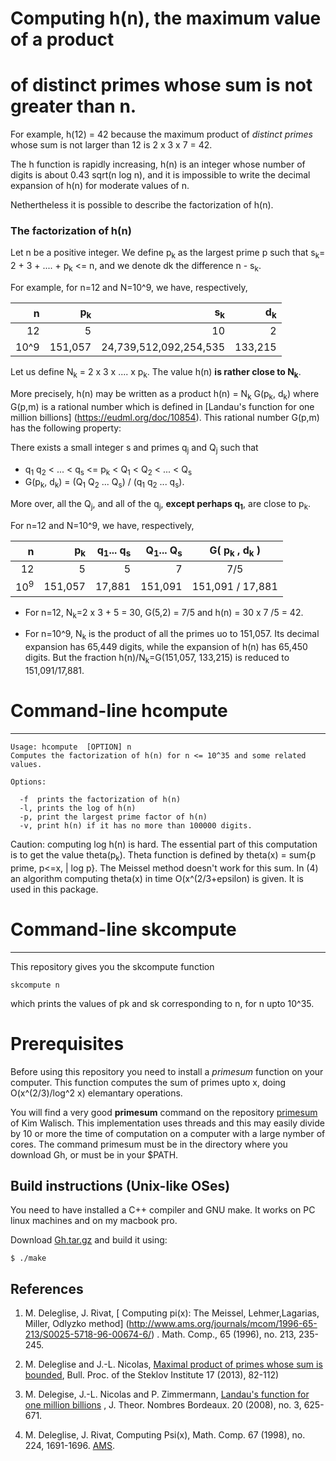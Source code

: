 # Computing h(n), the maximum value of a product
# of distinct primes whose sum is not greater than n.

For example, h(12) = 42 because  the maximum product
of _distinct primes_ whose sum is not larger than 12 is  2 x 3 x 7 = 42.


The h function is rapidly increasing, h(n) is an integer whose
number of digits is about 0.43 sqrt(n log n), and it is impossible
to write the decimal expansion of h(n) for moderate values of n.

Nethertheless it is possible to describe the factorization of h(n).

### The factorization of h(n)

Let n be a positive integer. We define p<sub>k</sub> as
the largest prime p such that s<sub>k</sub>= 2 + 3 + .... + p<sub>k</sub> <= n,
and we denote dk  the difference n - s<sub>k</sub>.

For example, for n=12 and N=10^9, we have, respectively,

| n  | p<sub>k</sub> |  s<sub>k</sub>  | d<sub>k</sub> |
| ---------: | ---------: | ---------: | --------: |
| 12  | 5 | 10  | 2 |
| 10^9 | 151,057  | 24,739,512,092,254,535 | 133,215 |

Let us define N<sub>k</sub> = 2 x 3 x .... x p<sub>k</sub>. The value
h(n) **is rather close to N<sub>k</sub>**.

More precisely, h(n) may be written as a product
h(n) = N<sub>k</sub>  G(p<sub>k</sub>, d<sub>k</sub>)
where  G(p,m) is a rational number which is defined in
[Landau's function for one million billions] (https://eudml.org/doc/10854).
This rational number  G(p,m)  has the following property:

There exists a small integer s and primes q<sub>j</sub> and Q<sub>j</sub> such that
- q<sub>1</sub> q<sub>2</sub> < ... < q<sub>s</sub> <= p<sub>k</sub>
   < Q<sub>1</sub> < Q<sub>2</sub> < ... < Q<sub>s</sub>
- G(p<sub>k</sub>, d<sub>k</sub>) = (Q<sub>1</sub>  Q<sub>2</sub>  ...
  Q<sub>s</sub>) / (q<sub>1</sub>  q<sub>2</sub>  ...  q<sub>s</sub>).

More over, all the Q<sub>j</sub>, and all of the q<sub>j</sub>, 
**except perhaps q<sub>1</sub>**, are close to p<sub>k</sub>.  

For n=12 and N=10^9, we have, respectively,

|    n  | p<sub>k</sub> |  q<sub>1</sub>... q<sub>s</sub> | Q<sub>1</sub>... Q<sub>s</sub> |G( p<sub>k</sub> , d<sub>k</sub> ) |
| ---------: | ---------: | ---------: | ---------: | :--------: |
|12  |  5 | 5 | 7 | 7/5|
|10<sup>9</sup> | 151,057 | 17,881 | 151,091|  151,091 / 17,881|


- For n=12, N<sub>k</sub>=2 x 3 + 5 = 30,  G(5,2) = 7/5 and h(n) = 30 x 7 /5 = 42.

- For n=10^9, N<sub>k</sub> is the product of all the primes uo to 151,057. Its decimal
expansion has 65,449 digits, while the expansion of h(n) has 65,450 digits.
But the fraction h(n)/N<sub>k</sub>=G(151,057, 133,215) is reduced to 151,091/17,881.


# Command-line  hcompute
-------------------------------
```
Usage: hcompute  [OPTION] n
Computes the factorization of h(n) for n <= 10^35 and some related values.

Options:

  -f  prints the factorization of h(n)
  -l, prints the log of h(n) 
  -p, print the largest prime factor of h(n)
  -v, print h(n) if it has no more than 100000 digits.
```

Caution: computing log h(n) is hard. The essential part of this
computation is to get the value theta(p<sub>k</sub>).
Theta function  is defined by theta(x) = sum{p prime, p<=x, | log p}.
The Meissel method doesn't work for this sum. In (4) an
algorithm computing theta(x) in time O(x^(2/3+epsilon) is given.
It is used in this package.

# Command-line skcompute
----------------------

This repository gives you the skcompute function

```
skcompute n
```
which prints the values of pk and sk corresponding to n, for n upto 10^35.


# Prerequisites

Before using this repository you need to install a  _primesum_
function on your computer. This function computes the sum of
primes upto x, doing  O(x^(2/3)/log^2 x) elemantary operations.

You will find  a very good **primesum**  command on the repository
[primesum](https://github.com/kimwalisch/primesum)
of Kim Walisch. This implementation uses threads and this may easily
divide by 10 or more the time of computation on a computer with a large
nymber of cores.
The command primesum must be in the directory where you download Gh, or
must be in your $PATH.

Build instructions (Unix-like OSes)
-----------------------------------
You need to have installed a C++ compiler and GNU make.
It works on PC linux machines and on my macbook pro.

Download
[Gh.tar.gz](https://dl.bintray.com/mhdeleglise/Gh/Gh.tar.gz)
and build it using:

```
$ ./make
```

References
----------
1. M. Deleglise, J. Rivat,
[ Computing pi(x): The Meissel, Lehmer,Lagarias, Miller, Odlyzko method]
(http://www.ams.org/journals/mcom/1996-65-213/S0025-5718-96-00674-6/)
. Math. Comp., 65 (1996), no. 213, 235-245.
2. M. Deleglise and J.-L. Nicolas, [Maximal product of primes whose sum
is bounded](http://www.mathnet.ru/php/archive.phtml?wshow=paper&jrnid=spm&paperid=45&option_lang=eng),
Bull. Proc. of the Steklov Institute 17 (2013), 82-112)

3. M. Delegise, J.-L. Nicolas and P. Zimmermann,
[Landau's function  for one million billions](https://eudml.org/doc/10854)
, J. Theor. Nombres Bordeaux. 20 (2008), no. 3, 625-671.

4. M. Deleglise, J. Rivat, Computing Psi(x), 
Math. Comp. 67 (1998), no. 224, 1691-1696.
[AMS](http://www.ams.org/journals/mcom/1998-67-224/S0025-5718-98-00977-6/).
